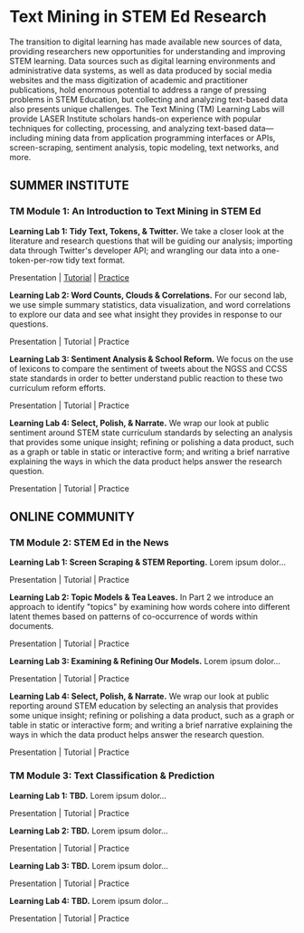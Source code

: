# Text Mining in STEM Ed Research

The transition to digital learning has made available new sources of data, providing researchers new opportunities for understanding and improving STEM learning. Data sources such as digital learning environments and administrative data systems, as well as data produced by social media websites and the mass digitization of academic and practitioner publications, hold enormous potential to address a range of pressing problems in STEM Education, but collecting and analyzing text-based data also presents unique challenges. The Text Mining (TM) Learning Labs will provide LASER Institute scholars hands-on experience with popular techniques for collecting, processing, and analyzing text-based data—including mining data from application programming interfaces or APIs, screen-scraping, sentiment analysis, topic modeling, text networks, and more.

## SUMMER INSTITUTE

### TM Module 1: An Introduction to Text Mining in STEM Ed

**Learning Lab 1: Tidy Text, Tokens, & Twitter.** We take a closer look at the literature and research questions that will be guiding our analysis; importing data through Twitter's developer API; and wrangling our data into a one-token-per-row tidy text format.

Presentation | [Tutorial](https://laser-institute.github.io/text-mining/01-tidy-text/01-tm-tutorial.html) | [Practice](https://github.com/laser-institute/text-mining-labs/blob/main/01-tm-practice.Rmd)

**Learning Lab 2: Word Counts, Clouds & Correlations.** For our second lab, we use simple summary statistics, data visualization, and word correlations to explore our data and see what insight they provides in response to our questions.

Presentation | Tutorial | Practice

**Learning Lab 3: Sentiment Analysis & School Reform.** We focus on the use of lexicons to compare the sentiment of tweets about the NGSS and CCSS state standards in order to better understand public reaction to these two curriculum reform efforts. 

Presentation | Tutorial | Practice

**Learning Lab 4: Select, Polish, & Narrate.** We wrap our look at public sentiment around STEM state curriculum standards by selecting an analysis that provides some unique insight; refining or polishing a data product, such as a graph or table in static or interactive form; and writing a brief narrative explaining the ways in which the data product helps answer the research question.

Presentation | Tutorial | Practice

## ONLINE COMMUNITY

### TM Module 2: STEM Ed in the News

**Learning Lab 1: Screen Scraping & STEM Reporting.** Lorem ipsum dolor…

Presentation | Tutorial | Practice

**Learning Lab 2: Topic Models & Tea Leaves.** In Part 2 we introduce an approach to identify "topics" by examining how words cohere into different latent themes based on patterns of co-occurrence of words within documents.

Presentation | Tutorial | Practice

**Learning Lab 3: Examining & Refining Our Models.** Lorem ipsum dolor… 

Presentation | Tutorial | Practice

**Learning Lab 4: Select, Polish, & Narrate.** We wrap our look at public reporting around STEM education by selecting an analysis that provides some unique insight; refining or polishing a data product, such as a graph or table in static or interactive form; and writing a brief narrative explaining the ways in which the data product helps answer the research question.

Presentation | Tutorial | Practice

### TM Module 3: Text Classification & Prediction

**Learning Lab 1: TBD.** Lorem ipsum dolor…

Presentation | Tutorial | Practice

**Learning Lab 2: TBD.** Lorem ipsum dolor…

Presentation | Tutorial | Practice

**Learning Lab 3: TBD.** Lorem ipsum dolor… 

Presentation | Tutorial | Practice

**Learning Lab 4: TBD.** Lorem ipsum dolor…

Presentation | Tutorial | Practice
